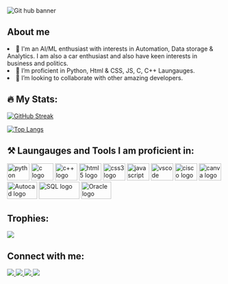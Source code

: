 ![Git hub banner](https://user-images.githubusercontent.com/114799870/204119129-43c28266-4741-4cd7-a833-a8abc00315c6.jpg)

<h2> About me</h2>
<list>
    <li>🧠 I'm an AI/ML enthusiast with interests in Automation, Data storage & Analytics. I am also a car enthusiast and also have keen interests in     &ensp;&ensp; business and politics.
    <li>🌱 I’m proficient in Python, Html & CSS, JS, C, C++ Laungauges.
    <li>💞️ I’m looking to collaborate with other amazing developers.
</list>

</list>
<div>
    <h2>🔥 My Stats:</h2>
        

[![GitHub Streak](http://github-readme-streak-stats.herokuapp.com?user=OnkarMudegol&theme=tokyonight)](https://git.io/streak-stats)

    
[![Top Langs](https://github-readme-stats.vercel.app/api/top-langs/?username=OnkarMudegol&layout=compact&theme=vision-friendly-dark)](https://github.com/anuraghazra/github-readme-stats)

<h2> ⚒️ Laungauges and Tools I am proficient in:</h2>
<div align="left">
  <img src="https://cdn.jsdelivr.net/gh/devicons/devicon/icons/python/python-original.svg" height="40" width="52" alt="python logo"  />
  <img src="https://upload.wikimedia.org/wikipedia/commons/1/18/C_Programming_Language.svg" height="40" width="52" alt="c logo"  />
  <img src="https://upload.wikimedia.org/wikipedia/commons/1/18/ISO_C%2B%2B_Logo.svg" height="40" width="52" alt="c++ logo"  />
  <img src="https://cdn.jsdelivr.net/gh/devicons/devicon/icons/html5/html5-original.svg" height="40" width="52" alt="html5 logo"  />
  <img src="https://cdn.jsdelivr.net/gh/devicons/devicon/icons/css3/css3-original.svg" height="40" width="52" alt="css3 logo"  />
  <img src="https://cdn.jsdelivr.net/gh/devicons/devicon/icons/javascript/javascript-original.svg" height="40" width="52" alt="javascript logo"  />
  <img src="https://cdn.jsdelivr.net/gh/devicons/devicon/icons/vscode/vscode-original.svg" height="40" width="52" alt="vscode logo"  />
  <img src="https://upload.wikimedia.org/wikipedia/commons/0/08/Cisco_logo_blue_2016.svg" height="40" width="52" alt="cisco logo"  />
  <img src="https://www.vectorlogo.zone/logos/canva/canva-icon.svg" height="40" width="52" alt="canva logo"  />
  <img src="https://upload.wikimedia.org/wikipedia/commons/0/08/AutoCad_logo.svg" height="40" width="70" alt="Autocad logo"  />
<!--   <img src="https://upload.wikimedia.org/wikipedia/commons/0/0a/MySQL_textlogo.svg" height="40" width="70" alt="SQL logo"  /> -->
  <img src="https://cdn.jsdelivr.net/gh/devicons/devicon/icons/mysql/mysql-original-wordmark.svg" height="40" width="95" alt="SQL logo"  />
  <img src="https://cdn.jsdelivr.net/gh/devicons/devicon/icons/oracle/oracle-original.svg" height="40" width="70" alt="Oracle logo"  />
 
  
</div>

<h2> Trophies:</h2>
    <img src="https://github-profile-trophy.vercel.app/?username=OnkarMudegol&theme=algolia">

<h2>Connect with me:</h2>   
 <a href="https://www.linkedin.com/in/onkar-mudegol/" target="_blank">
    <img src="https://img.shields.io/badge/LinkedIn-0077B5?style=for-the-badge&logo=linkedin&logoColor=white"/>
 </a>
 <a href="https://twitter.com/Onkar_Mudegol" target="_blank">
    <img src="https://img.shields.io/badge/Twitter-1DA1F2?style=for-the-badge&logo=twitter&logoColor=white"/>
 </a>
 <a href="https://www.instagram.com/onkar_mudegol/" target="_blank">
    <img src="https://img.shields.io/badge/Instagram-E4405F?style=for-the-badge&logo=instagram&logoColor=white"/>
 </a>
 <a href="discordapp.com/users/onkarmudegol" target="_blank">
    <img src="https://img.shields.io/badge/Discord-7289DA?style=for-the-badge&logo=discord&logoColor=white"/>
 </a>
